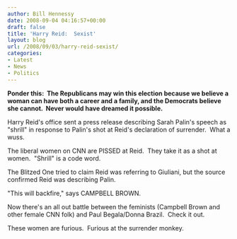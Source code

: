 ```yaml
---
author: Bill Hennessy
date: 2008-09-04 04:16:57+00:00
draft: false
title: 'Harry Reid:  Sexist'
layout: blog
url: /2008/09/03/harry-reid-sexist/
categories:
- Latest
- News
- Politics
---
```


**Ponder this:  The Republicans may win this election because we believe a woman can have both a career and a family, and the Democrats believe she cannot.  Never would have dreamed it possible.**

Harry Reid's office sent a press release describing Sarah Palin's speech as "shrill" in response to Palin's shot at Reid's declaration of surrender.  What a wuss.

The liberal women on CNN are PISSED at Reid.  They take it as a shot at women.  "Shrill" is a code word.   

The Blitzed One tried to claim Reid was referring to Giuliani, but the source confirmed Reid was describing Palin.

"This will backfire," says CAMPBELL BROWN.

Now there's an all out battle between the feminists (Campbell Brown and other female CNN folk) and Paul Begala/Donna Brazil.  Check it out.

These women are furious.  Furious at the surrender monkey.
